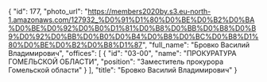 {
    "id": 177,
    "photo_url": "https://members2020by.s3.eu-north-1.amazonaws.com/127932_%D0%91%D1%80%D0%BE%D0%B2%D0%BA%D0%BE%D0%92%D0%B0%D1%81%D0%B8%D0%BB%D0%B8%D0%B9%D0%92%D0%BB%D0%B0%D0%B4%D0%B8%D0%BC%D0%B8%D1%80%D0%BE%D0%B2%D0%B8%D1%87",
    "full_name": "Бровко Василий Владимирович",
    "offices": [
        {
            "id": "03-00",
            "name": "ПРОКУРАТУРА ГОМЕЛЬСКОЙ ОБЛАСТИ",
            "position": "Заместитель прокурора Гомельской области"
        }
    ],
    "title": "Бровко Василий Владимирович"
}